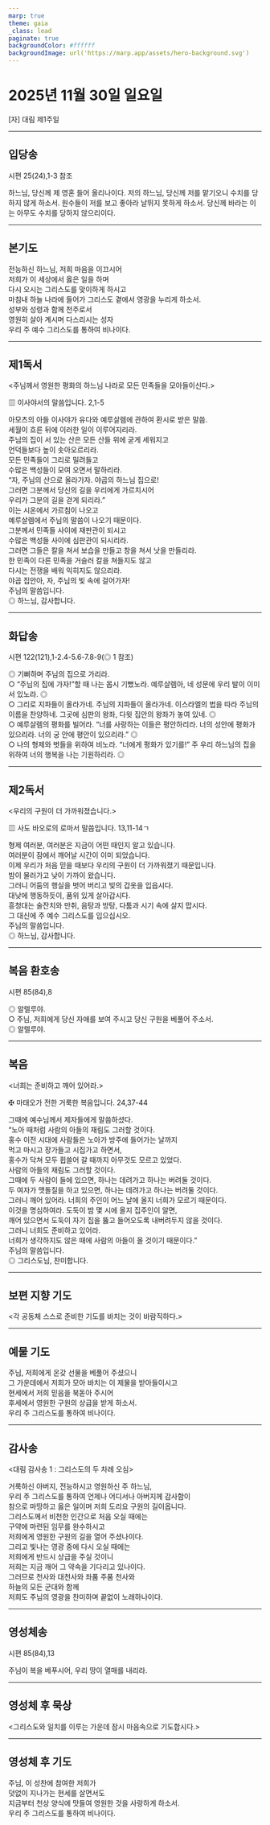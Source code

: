 ```yaml
---
marp: true
theme: gaia
_class: lead
paginate: true
backgroundColor: #ffffff
backgroundImage: url('https://marp.app/assets/hero-background.svg')
---
```


# 2025년 11월 30일 일요일

[자] 대림 제1주일  




---

## 입당송

시편 25(24),1-3 참조

하느님, 당신께 제 영혼 들어 올리나이다. 저의 하느님, 당신께 저를 맡기오니 수치를 당하지 않게 하소서. 원수들이 저를 보고 좋아라 날뛰지 못하게 하소서. 당신께 바라는 이는 아무도 수치를 당하지 않으리이다.  
  


---

## 본기도

전능하신 하느님, 저희 마음을 이끄시어  
저희가 이 세상에서 옳은 일을 하며  
다시 오시는 그리스도를 맞이하게 하시고  
마침내 하늘 나라에 들어가 그리스도 곁에서 영광을 누리게 하소서.  
성부와 성령과 함께 천주로서  
영원히 살아 계시며 다스리시는 성자  
우리 주 예수 그리스도를 통하여 비나이다.  
  


---

## 제1독서

<주님께서 영원한 평화의 하느님 나라로 모든 민족들을 모아들이신다.>

▥ 이사야서의 말씀입니다. 2,1-5

아모츠의 아들 이사야가 유다와 예루살렘에 관하여 환시로 받은 말씀.  
세월이 흐른 뒤에 이러한 일이 이루어지리라.  
주님의 집이 서 있는 산은 모든 산들 위에 굳게 세워지고  
언덕들보다 높이 솟아오르리라.  
모든 민족들이 그리로 밀려들고  
수많은 백성들이 모여 오면서 말하리라.  
“자, 주님의 산으로 올라가자. 야곱의 하느님 집으로!  
그러면 그분께서 당신의 길을 우리에게 가르치시어  
우리가 그분의 길을 걷게 되리라.”  
이는 시온에서 가르침이 나오고  
예루살렘에서 주님의 말씀이 나오기 때문이다.  
그분께서 민족들 사이에 재판관이 되시고  
수많은 백성들 사이에 심판관이 되시리라.  
그러면 그들은 칼을 쳐서 보습을 만들고 창을 쳐서 낫을 만들리라.  
한 민족이 다른 민족을 거슬러 칼을 쳐들지도 않고  
다시는 전쟁을 배워 익히지도 않으리라.  
야곱 집안아, 자, 주님의 빛 속에 걸어가자!  
주님의 말씀입니다.  
◎ 하느님, 감사합니다.  
  


---

## 화답송

시편 122(121),1-2.4-5.6-7.8-9(◎ 1 참조)

◎ 기뻐하며 주님의 집으로 가리라.  
○ “주님의 집에 가자!”할 때 나는 몹시 기뻤노라. 예루살렘아, 네 성문에 우리 발이 이미 서 있노라. ◎  
○ 그리로 지파들이 올라가네. 주님의 지파들이 올라가네. 이스라엘의 법을 따라 주님의 이름을 찬양하네. 그곳에 심판의 왕좌, 다윗 집안의 왕좌가 놓여 있네. ◎  
○ 예루살렘의 평화를 빌어라. “너를 사랑하는 이들은 평안하리라. 너의 성안에 평화가 있으리라. 너의 궁 안에 평안이 있으리라.” ◎  
○ 나의 형제와 벗들을 위하여 비노라. “너에게 평화가 있기를!” 주 우리 하느님의 집을 위하여 너의 행복을 나는 기원하리라. ◎  
  


---

## 제2독서

<우리의 구원이 더 가까워졌습니다.>

▥ 사도 바오로의 로마서 말씀입니다. 13,11-14ㄱ

형제 여러분, 여러분은 지금이 어떤 때인지 알고 있습니다.  
여러분이 잠에서 깨어날 시간이 이미 되었습니다.  
이제 우리가 처음 믿을 때보다 우리의 구원이 더 가까워졌기 때문입니다.  
밤이 물러가고 낮이 가까이 왔습니다.  
그러니 어둠의 행실을 벗어 버리고 빛의 갑옷을 입읍시다.  
대낮에 행동하듯이, 품위 있게 살아갑시다.  
흥청대는 술잔치와 만취, 음탕과 방탕, 다툼과 시기 속에 살지 맙시다.  
그 대신에 주 예수 그리스도를 입으십시오.  
주님의 말씀입니다.  
◎ 하느님, 감사합니다.  
  


---

## 복음 환호송

시편 85(84),8

◎ 알렐루야.  
○ 주님, 저희에게 당신 자애를 보여 주시고 당신 구원을 베풀어 주소서.  
◎ 알렐루야.  
  


---

## 복음

<너희는 준비하고 깨어 있어라.>

✠ 마태오가 전한 거룩한 복음입니다. 24,37-44

그때에 예수님께서 제자들에게 말씀하셨다.  
“노아 때처럼 사람의 아들의 재림도 그러할 것이다.  
홍수 이전 시대에 사람들은 노아가 방주에 들어가는 날까지  
먹고 마시고 장가들고 시집가고 하면서,  
홍수가 닥쳐 모두 휩쓸어 갈 때까지 아무것도 모르고 있었다.  
사람의 아들의 재림도 그러할 것이다.  
그때에 두 사람이 들에 있으면, 하나는 데려가고 하나는 버려둘 것이다.  
두 여자가 맷돌질을 하고 있으면, 하나는 데려가고 하나는 버려둘 것이다.  
그러니 깨어 있어라. 너희의 주인이 어느 날에 올지 너희가 모르기 때문이다.  
이것을 명심하여라. 도둑이 밤 몇 시에 올지 집주인이 알면,  
깨어 있으면서 도둑이 자기 집을 뚫고 들어오도록 내버려두지 않을 것이다.  
그러니 너희도 준비하고 있어라.  
너희가 생각하지도 않은 때에 사람의 아들이 올 것이기 때문이다.”  
주님의 말씀입니다.  
◎ 그리스도님, 찬미합니다.  
  


---

## 보편 지향 기도

<각 공동체 스스로 준비한 기도를 바치는 것이 바람직하다.>

  


---

## 예물 기도

주님, 저희에게 온갖 선물을 베풀어 주셨으니  
그 가운데에서 저희가 모아 바치는 이 제물을 받아들이시고  
현세에서 저희 믿음을 북돋아 주시어  
후세에서 영원한 구원의 상급을 받게 하소서.  
우리 주 그리스도를 통하여 비나이다.  
  


---

## 감사송

<대림 감사송 1 : 그리스도의 두 차례 오심>

거룩하신 아버지, 전능하시고 영원하신 주 하느님,  
우리 주 그리스도를 통하여 언제나 어디서나 아버지께 감사함이  
참으로 마땅하고 옳은 일이며 저희 도리요 구원의 길이옵니다.  
그리스도께서 비천한 인간으로 처음 오실 때에는  
구약에 마련된 임무를 완수하시고  
저희에게 영원한 구원의 길을 열어 주셨나이다.  
그리고 빛나는 영광 중에 다시 오실 때에는  
저희에게 반드시 상급을 주실 것이니  
저희는 지금 깨어 그 약속을 기다리고 있나이다.  
그러므로 천사와 대천사와 좌품 주품 천사와  
하늘의 모든 군대와 함께  
저희도 주님의 영광을 찬미하며 끝없이 노래하나이다.  
  


---

## 영성체송

시편 85(84),13

주님이 복을 베푸시어, 우리 땅이 열매를 내리라.  
  


---

## 영성체 후 묵상

<그리스도와 일치를 이루는 가운데 잠시 마음속으로 기도합시다.>  


---

## 영성체 후 기도

주님, 이 성찬에 참여한 저희가  
덧없이 지나가는 현세를 살면서도  
지금부터 천상 양식에 맛들여 영원한 것을 사랑하게 하소서.  
우리 주 그리스도를 통하여 비나이다.